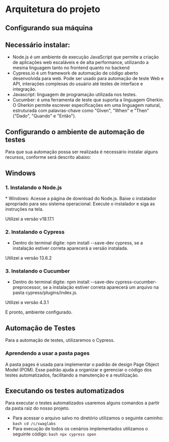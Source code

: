 <h1>Arquitetura do projeto</h1>

Configurando sua máquina
-------------------------
Necessário instalar:
-----------------------

*   Node.js é um ambiente de execução JavaScript que permite a criação de aplicações web escaláveis e de alta performance, utilizando a mesma linguagem tanto no frontend quanto no backend
*	Cypress.io é um framework de automação de código aberto desenvolvida para web. Pode ser usado para automação de teste Web e API, interações complexas do usuário até testes de interface e integração.
*   Javascript: linguagem de programação utilizada nos testes.
*   Cucumber: é uma ferramenta de teste que suporta a linguagem Gherkin. O Gherkin permite escrever especificações em uma linguagem natural, estruturada com palavras-chave como "Given", "When" e "Then" ("Dado", "Quando" e "Então").


Configurando o ambiente de automação de testes
------------------------------------------------------------

Para que sua automação possa ser realizada é necessário instalar alguns recursos, conforme será descrito abaixo:

Windows
--------

<h3>1. Instalando o Node.js</h3>
*   Windows:
Acesse a página de download do Node.js.
Baixe o instalador apropriado para seu sistema operacional.
Execute o instalador e siga as instruções na tela.

Utilizei a versão v18.17.1


<h3>2. Instalando o Cypress</h3>

*	Dentro do terminal digite: 
npm install --save-dev cypress, se a instalação estiver correta aparecerá a versão instalada.

Utilizei a versão 13.6.2

<h3>3. Instalando o Cucumber</h3>

*	Dentro do terminal digite: 
npm install --save-dev cypress-cucumber-preprocessor, se a instalação estiver correta aparecerá um arquivo na pasta cypress/plugins/index.js.

Utilizei a versão 4.3.1

E pronto, ambiente configurado.


Automação de Testes
--------------------

Para a automação de testes, utilizaremos o Cypress.

<h3>Aprendendo a usar a pasta pages</h3>

A pasta pages é usada para implementar o padrão de design Page Object Model (POM). Esse padrão ajuda a organizar e gerenciar o código dos testes automatizados, facilitando a manutenção e a reutilização.


Executando os testes automatizados
-----------------------------------

Para executar o testes automatizados usaremos alguns comandos a partir da pasta raiz do nosso projeto.

*	Para acessar o arquivo salvo no diretório utilizamos o seguinte caminho:
`bash
cd /c/swaglabs
`
*  Para execução de todos os cenários implementados utilizamos o seguinte código:
`bash
npx cypress open
`
